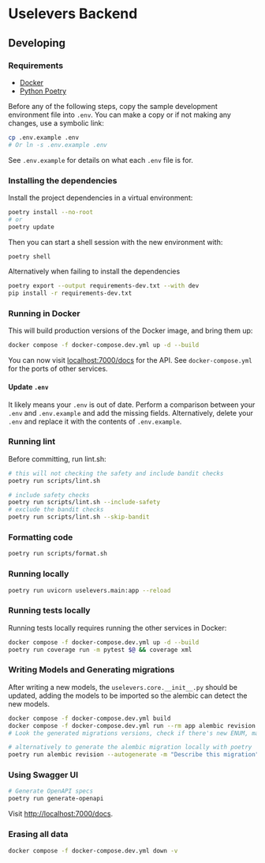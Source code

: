 # Uselevers Backend

## Developing

### Requirements

- [Docker](https://docs.docker.com/engine/install/)
- [Python Poetry](https://python-poetry.org/docs/)

Before any of the following steps, copy the sample development environment file into `.env`. You can make a copy or if not making any changes, use a symbolic link:

```sh
cp .env.example .env
# Or ln -s .env.example .env
```

See `.env.example` for details on what each `.env` file is for.

### Installing the dependencies

Install the project dependencies in a virtual environment:

```sh
poetry install --no-root
# or
poetry update
```

Then you can start a shell session with the new environment with:

```sh
poetry shell
```

Alternatively when failing to install the dependencies

```sh
poetry export --output requirements-dev.txt --with dev
pip install -r requirements-dev.txt
```

### Running in Docker

This will build production versions of the Docker image, and bring them up:

```sh
docker compose -f docker-compose.dev.yml up -d --build
```

You can now visit [localhost:7000/docs](http://localhost:7000/docs) for the API. See `docker-compose.yml` for the ports of other services.

#### Update `.env`

It likely means your `.env` is out of date. Perform a comparison between your `.env` and `.env.example` and add the missing fields. Alternatively, delete your `.env` and replace it with the contents of `.env.example`.

### Running lint

Before committing, run lint.sh:

```sh
# this will not checking the safety and include bandit checks
poetry run scripts/lint.sh

# include safety checks
poetry run scripts/lint.sh --include-safety
# exclude the bandit checks
poetry run scripts/lint.sh --skip-bandit
```

### Formatting code

```sh
poetry run scripts/format.sh
```

### Running locally

```sh
poetry run uvicorn uselevers.main:app --reload
```

### Running tests locally

Running tests locally requires running the other services in Docker:

```sh
docker compose -f docker-compose.dev.yml up -d --build
poetry run coverage run -m pytest $@ && coverage xml
```

### Writing Models and Generating migrations

After writing a new models, the `uselevers.core.__init__.py` should be updated,
adding the models to be imported so the alembic can detect the new models.

```sh
docker compose -f docker-compose.dev.yml build
docker compose -f docker-compose.dev.yml run --rm app alembic revision --autogenerate -m "Describe this migration"
# Look the generated migrations versions, check if there's new ENUM, make sure add drop type e.g op.execute("DROP TYPE enumname") in downgrade()

# alternatively to generate the alembic migration locally with poetry
poetry run alembic revision --autogenerate -m "Describe this migration"
```

### Using Swagger UI

```sh
# Generate OpenAPI specs
poetry run generate-openapi
```

Visit [http://localhost:7000/docs](http://localhost:7000/docs).

### Erasing all data

```sh
docker compose -f docker-compose.dev.yml down -v
```
